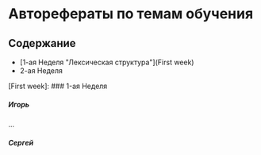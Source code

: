 # Авторефераты по темам обучения

## Содержание
* [1-ая Неделя "Лексическая структура"](First week) 
* 2-ая Неделя

[First week]: ### 1-ая Неделя
##### Игорь
...
##### Сергей

